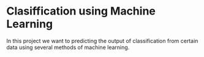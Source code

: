 # Clasiffication using Machine Learning

In this project we want to predicting the output of classification from certain data using several methods of machine learning. 
